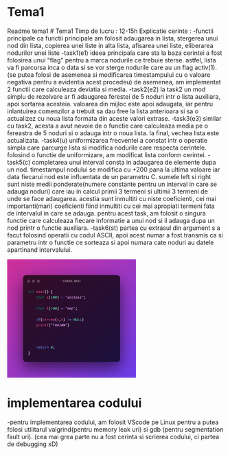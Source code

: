 # Tema1
Readme tema1 # Tema1
Timp de lucru : 12-15h
Explicatie cerinte :
-functii principale
ca functii principale am folosit adaugarea in lista, stergerea
unui nod din lista, copierea unei liste in alta lista, afisarea
unei liste, eliberarea nodurilor unei liste
-task1(e1)
ideea principala care sta la baza cerintei a fost folosirea
unui "flag" pentru a marca nodurile ce trebuie sterse.
astfel, lista va fi parcursa inca o data si se vor sterge
nodurile care au un flag activ(1).(se putea folosi de asemenea
si modificarea timestampului cu o valoare negativa pentru a
evidentia acest procedeu)
de asemenea, am implementat 2 functii care calculeaza deviatia si
media.
-task2(e2)
la task2 un mod simplu de rezolvare ar fi adaugarea ferestei de
5 noduri intr o lista auxiliara, apoi sortarea acesteia.
valoarea din mijloc este apoi adaugata, iar pentru inlantuirea
comenzilor a trebuit sa dau free la lista anterioara si sa o 
actualizez cu noua lista formata din aceste valori extrase.
-task3(e3)
similar cu task2, acesta a avut nevoie de o functie care
calculeaza media pe o fereastra de 5 noduri si o adauga intr o
noua lista.
la final, vechea lista este actualizata.
-task4(u)
uniformizarea frecventei a constat intr o operatie simpla care 
parcurge lista si modifica nodurile care respecta cerintele.
folosind o functie de uniformizare, am modificat lista conform
cerintei.
-task5(c)
completarea unui interval consta in adaugarea de elemente dupa
un nod.
timestampul nodului se modifica cu +200 pana la ultima valoare
iar data fiecarui nod este influentata de un parametru C.
sumele left si right sunt niste medii ponderate(numere constante
pentru un interval in care se adauga noduri) care iau in calcul
primii 3 termeni si ultimii 3 termeni de unde se face adaugarea.
acestia sunt inmultiti cu niste coeficienti, cei mai importanti(mari)
coeficienti fiind inmultiti cu cei mai apropiati termeni fata de
intervalul in care se adauga.
pentru acest task, am folosit o singura functie care calculeaza
fiecare informatie a unui nod si il adauga dupa un nod printr o
functie auxiliara.
-task6(st)
partea cu extrasul din argument s a facut folosind operatii cu 
codul ASCII, apoi acest numar a fost transmis ca si parametru 
intr o functie ce sorteaza si apoi numara cate noduri au datele
apartinand intervalului.

<img
  src="poza.png"
  alt="Alt text"
  title="Optional title"
  style="display: inline-block; margin: 0 auto; max-width: 300px">

# implementarea codului
-pentru implementarea codului, am folosit VScode pe Linux pentru
a putea folosi utilitarul valgrind(pentru memory leak uri) si gdb
(pentru segmentation fault uri). (cea mai grea parte nu a fost cerinta
si scrierea codului, ci partea de debugging xD)
